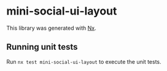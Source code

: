 # mini-social-ui-layout

This library was generated with [Nx](https://nx.dev).

## Running unit tests

Run `nx test mini-social-ui-layout` to execute the unit tests.
